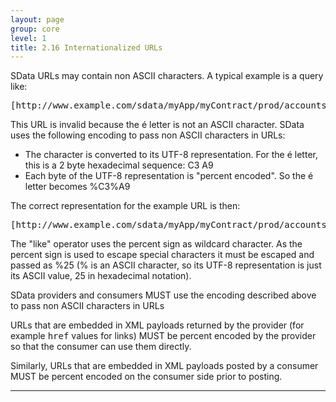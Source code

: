 ```yaml
---
layout: page
group: core
level: 1
title: 2.16 Internationalized URLs
---
```


SData URLs may contain non ASCII characters. A typical example is a query
like:

<pre>[http://www.example.com/sdata/myApp/myContract/prod/accounts?where=name eq 'le roi du béton'](http://sdata.acme.com/sdata/myApp/myContract/prod/accounts?startIndex=21&amp;count=10)
</pre>

This URL is invalid because the é letter is not an ASCII character. SData
uses the following encoding to pass non ASCII characters in URLs:

*   The character is converted to its UTF-8 representation. For the é letter,
this is a 2 byte hexadecimal sequence: C3 A9
*   Each byte of the UTF-8 representation is "percent encoded". So the é letter
becomes %C3%A9

The correct representation for the example URL is then:

<pre>[http://www.example.com/sdata/myApp/myContract/prod/accounts?where=name eq 'le roi du b%C3%A9ton'](http://sdata.acme.com/sdata/myApp/myContract/prod/accounts?startIndex=21&amp;count=10)
</pre>

The "like" operator uses the percent sign as wildcard character.
As the percent sign is used to escape special characters it must be escaped and
passed as %25 (% is an ASCII character, so its UTF-8 representation is just its
ASCII value, 25 in hexadecimal notation).

SData providers and consumers MUST use the encoding described
above to pass non ASCII characters in URLs

URLs that are embedded in XML payloads returned by the provider (for example
<tt>href</tt> values for links) MUST be percent encoded by the provider so that
the consumer can use them directly.

Similarly, URLs that are embedded in XML payloads posted by a consumer MUST be
percent encoded on the consumer side prior to posting.

* * *